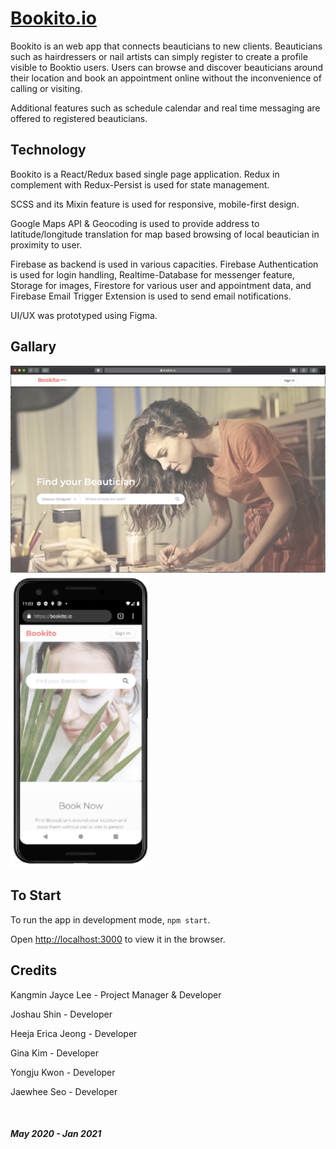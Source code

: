 # <a href="https://bookito.io/">Bookito.io</a>

Bookito is an web app that connects beauticians to new clients.
Beauticians such as hairdressers or nail artists can simply register to create a profile visible to Booktio users. Users can browse and discover beauticians around their location and book an appointment online without the inconvenience of calling or visiting.

Additional features such as schedule calendar and real time messaging are offered to registered beauticians. 

## Technology
Bookito is a React/Redux based single page application.
Redux in complement with Redux-Persist is used for state management.

SCSS and its Mixin feature is used for responsive, mobile-first design.

Google Maps API & Geocoding is used to provide address to latitude/longitude translation for map based browsing of local beautician in proximity to user.

Firebase as backend is used in various capacities. Firebase Authentication is used for login handling, Realtime-Database for messenger feature, Storage for images, Firestore for various user and appointment data, and Firebase Email Trigger Extension is used to send email notifications.

UI/UX was prototyped using Figma. 

## Gallary

<img src="screenshots/landing_desktop.png" alt="landing_desktop" width="800" />
<img src="screenshots/landing_mobile.png" alt="landing_mobile" width="220" /></span>

## To Start

To run the app in development mode, `npm start`.

Open [http://localhost:3000](http://localhost:3000) to view it in the browser.

## Credits
Kangmin Jayce Lee   - Project Manager & Developer

Joshau Shin         - Developer

Heeja Erica Jeong   - Developer

Gina Kim            - Developer

Yongju Kwon         - Developer

Jaewhee Seo         - Developer

<br/>

##### May 2020 - Jan 2021
